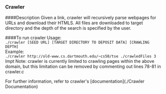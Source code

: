 ### Crawler

####Description
Given a link, crawler will recursively parse webpages for URLs and download their HTMLS.  All files are downloaded to target directory and the depth of the search is specified by the user.

####To run crawler
Usage: <br>
``./crawler [SEED URL] [TARGET DIRECTORY TO DEPOSIT DATA] [CRAWLING DEPTH]``<br>
Example:<br>
``./crawler http://old-www.cs.dartmouth.edu/~cs50/tse ./crawledFiles 3``<br>
Impt Note: crawler is currently limited to crawling pages within the above domain, but this limitation can be removed by commenting out lines 78-81 in crawler.c

For further information, refer to crawler's [documentation](./Crawler Documentation)
